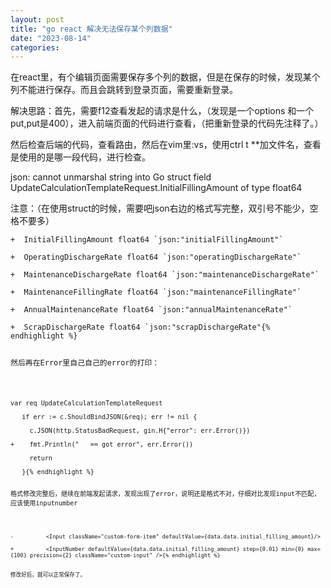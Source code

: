 ```yaml
---
layout: post
title: "go react 解决无法保存某个列数据"
date: "2023-08-14"
categories: 
---
```

<p>在react里，有个编辑页面需要保存多个列的数据，但是在保存的时候，发现某个列不能进行保存。而且会跳转到登录页面，需要重新登录。</p>

<p>解决思路：首先，需要f12查看发起的请求是什么，（发现是一个options 和一个put,put是400），进入前端页面的代码进行查看，（把重新登录的代码先注释了。）</p>

<p>然后检查后端的代码，查看路由，然后在vim里:vs，使用ctrl t **加文件名，查看是使用的是哪一段代码，进行检查。</p>

<p>json: cannot unmarshal string into Go struct field UpdateCalculationTemplateRequest.InitialFillingAmount of type float64</p>

<p>注意：（在使用struct的时候，需要吧json右边的格式写完整，双引号不能少，空格不要多）</p>

<pre>
<code>+&nbsp; InitialFillingAmount float64 `json:&quot;initialFillingAmount&quot;`

+&nbsp; OperatingDischargeRate float64 `json:&quot;operatingDischargeRate&quot;`

+&nbsp; MaintenanceDischargeRate float64 `json:&quot;maintenanceDischargeRate&quot;`

+&nbsp; MaintenanceFillingRate float64 `json:&quot;maintenanceFillingRate&quot;`

+&nbsp; AnnualMaintenanceRate float64 `json:&quot;annualMaintenanceRate&quot;`

+&nbsp; ScrapDischargeRate float64 `json:&quot;scrapDischargeRate&quot;{% endhighlight %}

<p>然后再在Error里自己自己的error的打印：</p>

<pre>
<code>var req UpdateCalculationTemplateRequest

&nbsp;&nbsp; if err := c.ShouldBindJSON(&amp;req); err != nil {

&nbsp;&nbsp;&nbsp;&nbsp; c.JSON(http.StatusBadRequest, gin.H{&quot;error&quot;: err.Error()})

+&nbsp;&nbsp;&nbsp; fmt.Println(&quot;&nbsp;&nbsp; == got error&quot;, err.Error())

&nbsp;&nbsp;&nbsp;&nbsp; return

&nbsp;&nbsp; }{% endhighlight %}

<p>格式修改完整后，继续在前端发起请求，发现出现了error，说明还是格式不对，仔细对比发现input不匹配，应该使用inputnumber</p>

<pre>
<code>-&nbsp;&nbsp;&nbsp;&nbsp;&nbsp;&nbsp;&nbsp;&nbsp;&nbsp; &lt;Input className=&quot;custom-form-item&quot; defaultValue={data.data.initial_filling_amount}/&gt;

+&nbsp;&nbsp;&nbsp;&nbsp;&nbsp;&nbsp;&nbsp;&nbsp;&nbsp; &lt;InputNumber defaultValue={data.data.initial_filling_amount} step={0.01} min={0} max={100} precision={2} className=&quot;custom-input&quot; /&gt;{% endhighlight %}

<p>修改好后，就可以正常保存了。</p>

